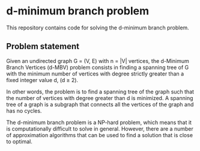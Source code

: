 # d-minimum branch problem

This repository contains code for solving the d-minimum branch problem.

## Problem statement

Given an undirected graph G = (V, E) with n = |V| vertices, the d-Minimum Branch Vertices (d-MBV) problem consists in finding a spanning tree of G with the minimum number of vertices with degree strictly greater than a fixed integer value d, (d ≥ 2).

In other words, the problem is to find a spanning tree of the graph such that the number of vertices with degree greater than d is minimized. A spanning tree of a graph is a subgraph that connects all the vertices of the graph and has no cycles.

The d-minimum branch problem is a NP-hard problem, which means that it is computationally difficult to solve in general. However, there are a number of approximation algorithms that can be used to find a solution that is close to optimal.
